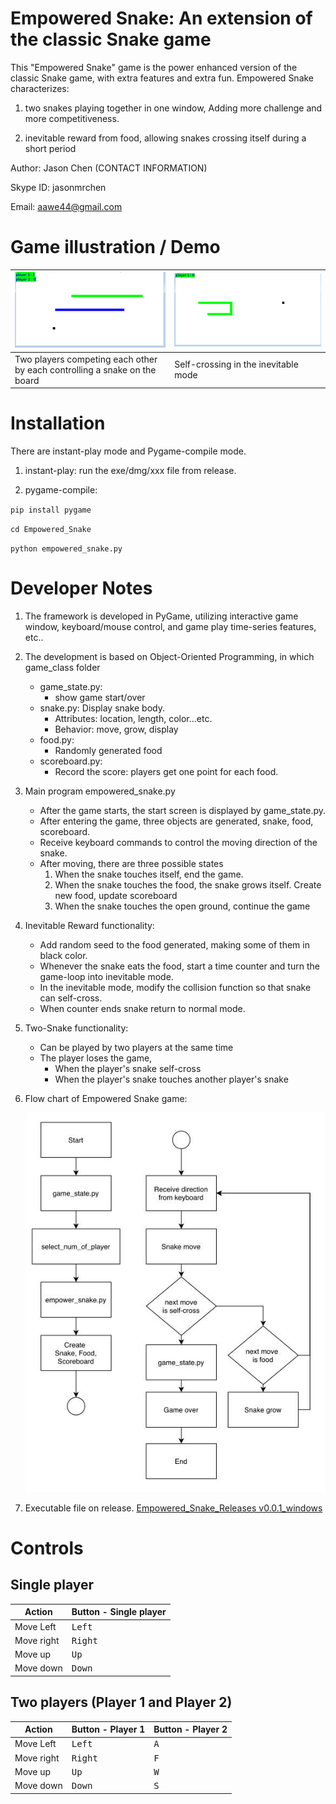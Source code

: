 # Empowered Snake: An extension of the classic Snake game

This "Empowered Snake" game is the power enhanced version of the classic Snake game, with extra features and extra fun. Empowered Snake characterizes:

1. two snakes playing together in one window, Adding more challenge and more competitiveness.

2. inevitable reward from food, allowing snakes crossing itself during a short period

Author: Jason Chen (CONTACT INFORMATION)

Skype ID: jasonmrchen

Email: aawe44@gmail.com







# Game illustration / Demo


|![Screen 1](https://raw.githubusercontent.com/aawe44/pic_for_OOD_snake/master/gif/two.gif)|![Screen 2](https://raw.githubusercontent.com/aawe44/pic_for_OOD_snake/master/gif/single.gif)
|---------------------------------------------|---------------------------------------------|
|Two players competing each other by each controlling a snake on the board|Self-crossing in the inevitable mode



# Installation

There are instant-play mode and Pygame-compile mode. 

1. instant-play: run the exe/dmg/xxx file from release.

2. pygame-compile:

`pip install pygame`

`cd Empowered_Snake`

`python empowered_snake.py`



# Developer Notes

1. The framework is developed in PyGame, utilizing interactive game window, keyboard/mouse control, and game play time-series features, etc..

2. The development is based on Object-Oriented Programming, in which game_class folder
    * game_state.py: 
        * show game start/over         
    * snake.py: Display snake body.
         * Attributes: location, length, color...etc. 
         * Behavior: move, grow, display               
    * food.py: 
        * Randomly generated food         
    * scoreboard.py: 
        * Record the score: players get one point for each food.               

3. Main program empowered_snake.py
     * After the game starts, the start screen is displayed by game_state.py.   
     * After entering the game, three objects are generated, snake, food, scoreboard.    
     * Receive keyboard commands to control the moving direction of the snake.    
     * After moving, there are three possible states        
        1. When the snake touches itself, end the game.    
        2. When the snake touches the food, the snake grows itself. Create new food, update scoreboard   
        3. When the snake touches the open ground, continue the game
    
3. Inevitable Reward functionality:
    * Add random seed to the food generated, making some of them in black color.
    * Whenever the snake eats the food, start a time counter and turn the game-loop into inevitable mode.
    * In the inevitable mode, modify the collision function so that snake can self-cross.
    * When counter ends snake return to normal mode.

4. Two-Snake functionality: 
    * Can be played by two players at the same time
    * The player loses the game, 
        * When the player's snake self-cross
        * When the player's snake touches another player's snake 
    
5. Flow chart of Empowered Snake game:

    ![flowchar](https://raw.githubusercontent.com/aawe44/pic_for_OOD_snake/master/flowchar.jpg)

6. Executable file on release. [Empowered_Snake_Releases v0.0.1_windows](https://github.com/aawe44/Empowered_Snake/releases) 



# Controls
## Single player       

| Action       | Button - Single player |
|--------------|------------------------|
| Move Left    | <kbd>Left</kbd>        |
| Move right   | <kbd>Right</kbd>       |
| Move up      | <kbd>Up</kbd>          |
| Move down    | <kbd>Down</kbd>        |


## Two players (Player 1 and Player 2)

| Action       | Button - Player 1   | Button - Player 2 |
|--------------|---------------------|--------------|
| Move Left    | <kbd>Left</kbd>     |<kbd>A</kbd>     |
| Move right   | <kbd>Right</kbd>    |<kbd>F</kbd>     |
| Move up      | <kbd>Up</kbd>       |<kbd>W</kbd>     |
| Move down    | <kbd>Down</kbd>     |<kbd>S</kbd>     |


